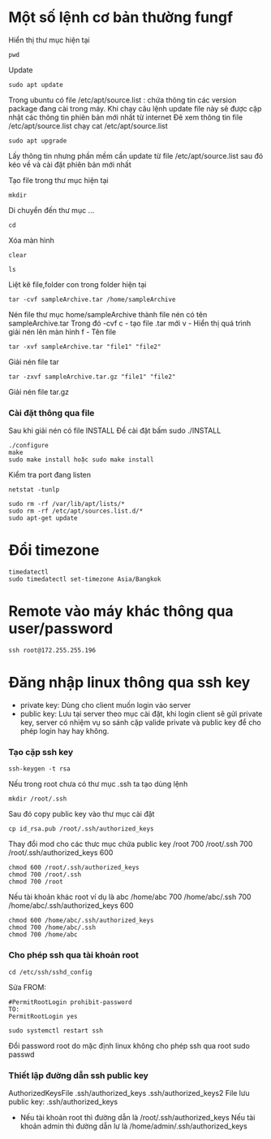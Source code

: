 # Một số lệnh cơ bản thường fungf
Hiển thị thư mục hiện tại
```
pwd
```
Update
```
sudo apt update
```
Trong ubuntu có file /etc/apt/source.list : chứa thông tin các version package đang cài trong máy. Khi chạy câu lệnh update file này sẽ được cập nhật các thông tin phiên bản mới nhất từ internet
Đê xem thông tin file /etc/apt/source.list chạy cat /etc/apt/source.list
```
sudo apt upgrade
```
Lấy thông tin nhưng phần mềm cần update từ file /etc/apt/source.list sau đó kéo về và cài đặt phiên bản mới nhất

Tạo file trong thư mục hiện tại
```
mkdir
```
Di chuyển đến thư mục ...
```
cd
```
Xóa màn hình
```
clear
```

```linux
ls
```
Liệt kê file,folder con trong folder hiện tại

```
tar -cvf sampleArchive.tar /home/sampleArchive
```
Nén file thư mục home/sampleArchive thành file nén có tên sampleArchive.tar
Trong đó -cvf
c - tạo file .tar mới
v - Hiển thị quá trình giải nén lên màn hình
f - Tên file
```
tar -xvf sampleArchive.tar "file1" "file2"
```
Giải nén file tar
```
tar -zxvf sampleArchive.tar.gz "file1" "file2"
```
Giải nén file tar.gz
 ### Cài đặt thông qua file
Sau khi giải nén có file INSTALL
Để cài đặt bấm sudo ./INSTALL
```
./configure
make
sudo make install hoặc sudo make install
```

Kiểm tra port đang listen
```
netstat -tunlp
```
```
sudo rm -rf /var/lib/apt/lists/*
sudo rm -rf /etc/apt/sources.list.d/*
sudo apt-get update
```
# Đổi timezone
```
timedatectl
sudo timedatectl set-timezone Asia/Bangkok
```
# Remote vào máy khác thông qua user/password
```
ssh root@172.255.255.196
```
# Đăng nhập linux thông qua ssh key
- private key: Dùng cho client muốn login vào server
- public key: Lưu tại server theo mục cài đặt, khi login client sẽ gửi private key, server có nhiệm vụ so sánh cặp valide private và public key để cho phép login hay hay không.
### Tạo cặp ssh key
```
ssh-keygen -t rsa
```
Nếu trong root chưa có thư mục .ssh ta tạo dùng lệnh
```
mkdir /root/.ssh
```
Sau đó copy public key vào thư mục cài đặt
```
cp id_rsa.pub /root/.ssh/authorized_keys
```
Thay đổi mod cho các thưc mục chứa public key
/root                               700
/root/.ssh                          700
/root/.ssh/authorized_keys          600
```
chmod 600 /root/.ssh/authorized_keys 
chmod 700 /root/.ssh
chmod 700 /root
```
Nếu tài khoản khác root ví dụ là abc
/home/abc                               700
/home/abc/.ssh                          700
/home/abc/.ssh/authorized_keys          600
```
chmod 600 /home/abc/.ssh/authorized_keys 
chmod 700 /home/abc/.ssh 
chmod 700 /home/abc
```

### Cho phép ssh qua tài khoản root
```
cd /etc/ssh/sshd_config
```
Sửa
FROM:
```
#PermitRootLogin prohibit-password
TO:
PermitRootLogin yes
```
```
sudo systemctl restart ssh
```
Đổi password root do mặc định linux không cho phép ssh qua root
sudo passwd

### Thiết lập đường dẫn ssh public key
AuthorizedKeysFile      .ssh/authorized_keys .ssh/authorized_keys2
File lưu public key: .ssh/authorized_keys
- Nếu tài khoản root thì đường dẫn là /root/.ssh/authorized_keys
Nếu tài khoản admin thì đường dẫn lư là
/home/admin/.ssh/authorized_keys
